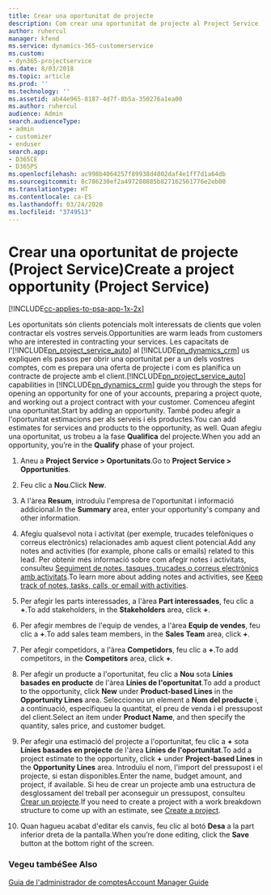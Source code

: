 ```yaml
---
title: Crear una oportunitat de projecte
description: Com crear una oportunitat de projecte al Project Service
author: ruhercul
manager: kfend
ms.service: dynamics-365-customerservice
ms.custom:
- dyn365-projectservice
ms.date: 8/03/2018
ms.topic: article
ms.prod: ''
ms.technology: ''
ms.assetid: ab44e965-8187-4d7f-8b5a-350276a1ea00
ms.author: ruhercul
audience: Admin
search.audienceType:
- admin
- customizer
- enduser
search.app:
- D365CE
- D365PS
ms.openlocfilehash: ac998b4064257f89938d4802daf4e1ff7d1a64db
ms.sourcegitcommit: 8c786230ef2a497280885b827162561776e2eb00
ms.translationtype: HT
ms.contentlocale: ca-ES
ms.lasthandoff: 03/24/2020
ms.locfileid: "3749513"
---
```

# <a name="create-a-project-opportunity-project-service"></a><span data-ttu-id="87110-103">Crear una oportunitat de projecte (Project Service)</span><span class="sxs-lookup"><span data-stu-id="87110-103">Create a project opportunity (Project Service)</span></span>

[!INCLUDE[cc-applies-to-psa-app-1x-2x](../includes/cc-applies-to-psa-app-1x-2x.md)]

<span data-ttu-id="87110-104">Les oportunitats són clients potencials molt interessats de clients que volen contractar els vostres serveis.</span><span class="sxs-lookup"><span data-stu-id="87110-104">Opportunities are warm leads from customers who are interested in contracting your services.</span></span> <span data-ttu-id="87110-105">Les capacitats de l'[!INCLUDE[pn_project_service_auto](../includes/pn-project-service-auto.md)] al [!INCLUDE[pn_dynamics_crm](../includes/pn-dynamics-crm.md)] us expliquen els passos per obrir una oportunitat per a un dels vostres comptes, com es prepara una oferta de projecte i com es planifica un contracte de projecte amb el client.</span><span class="sxs-lookup"><span data-stu-id="87110-105">[!INCLUDE[pn_project_service_auto](../includes/pn-project-service-auto.md)] capabilities in [!INCLUDE[pn_dynamics_crm](../includes/pn-dynamics-crm.md)] guide you through the steps for opening an opportunity for one of your accounts, preparing a project quote, and working out a project contract with your customer.</span></span> <span data-ttu-id="87110-106">Comenceu afegint una oportunitat.</span><span class="sxs-lookup"><span data-stu-id="87110-106">Start by adding an opportunity.</span></span> <span data-ttu-id="87110-107">També podeu afegir a l'oportunitat estimacions per als serveis i els productes.</span><span class="sxs-lookup"><span data-stu-id="87110-107">You can add estimates for services and products to the opportunity, as well.</span></span> <span data-ttu-id="87110-108">Quan afegiu una oportunitat, us trobeu a la fase **Qualifica** del projecte.</span><span class="sxs-lookup"><span data-stu-id="87110-108">When you add an opportunity, you’re in the **Qualify** phase of your project.</span></span>  
  
1.  <span data-ttu-id="87110-109">Aneu a **Project Service > Oportunitats**.</span><span class="sxs-lookup"><span data-stu-id="87110-109">Go to **Project Service > Opportunities**.</span></span>  
  
2.  <span data-ttu-id="87110-110">Feu clic a **Nou**.</span><span class="sxs-lookup"><span data-stu-id="87110-110">Click **New**.</span></span>  
  
3.  <span data-ttu-id="87110-111">A l'àrea **Resum**, introduïu l'empresa de l'oportunitat i informació addicional.</span><span class="sxs-lookup"><span data-stu-id="87110-111">In the **Summary** area, enter your opportunity's company and other information.</span></span>  
  
4.  <span data-ttu-id="87110-112">Afegiu qualsevol nota i activitat (per exemple, trucades telefòniques o correus electrònics) relacionades amb aquest client potencial.</span><span class="sxs-lookup"><span data-stu-id="87110-112">Add any notes and activities (for example, phone calls or emails) related to this lead.</span></span> <span data-ttu-id="87110-113">Per obtenir més informació sobre com afegir notes i activitats, consulteu [Seguiment de notes, tasques, trucades o correus electrònics amb activitats](../basics/work-with-activities.md).</span><span class="sxs-lookup"><span data-stu-id="87110-113">To learn more about adding notes and activities, see [Keep track of notes, tasks, calls, or email with activities](../basics/work-with-activities.md).</span></span>  
  
5.  <span data-ttu-id="87110-114">Per afegir les parts interessades, a l'àrea **Part interessades**, feu clic a **+**.</span><span class="sxs-lookup"><span data-stu-id="87110-114">To add stakeholders, in the **Stakeholders** area, click **+**.</span></span>  
  
6.  <span data-ttu-id="87110-115">Per afegir membres de l'equip de vendes, a l'àrea **Equip de vendes**, feu clic a **+**.</span><span class="sxs-lookup"><span data-stu-id="87110-115">To add sales team members, in the **Sales Team** area, click **+**.</span></span>  
  
7.  <span data-ttu-id="87110-116">Per afegir competidors, a l'àrea **Competidors**, feu clic a **+**.</span><span class="sxs-lookup"><span data-stu-id="87110-116">To add competitors, in the **Competitors** area, click **+**.</span></span>  
  
8.  <span data-ttu-id="87110-117">Per afegir un producte a l'oportunitat, feu clic a **Nou** sota **Línies basades en producte** de l'àrea **Línies de l'oportunitat**.</span><span class="sxs-lookup"><span data-stu-id="87110-117">To add a product to the opportunity, click **New** under **Product-based Lines** in the **Opportunity Lines** area.</span></span> <span data-ttu-id="87110-118">Seleccioneu un element a **Nom del producte** i, a continuació, especifiqueu la quantitat, el preu de venda i el pressupost del client.</span><span class="sxs-lookup"><span data-stu-id="87110-118">Select an item under **Product Name**, and then specify the quantity, sales price, and customer budget.</span></span>  
  
9. <span data-ttu-id="87110-119">Per afegir una estimació del projecte a l'oportunitat, feu clic a **+** sota **Línies basades en projecte** de l'àrea **Línies de l'oportunitat**.</span><span class="sxs-lookup"><span data-stu-id="87110-119">To add a project estimate to the opportunity, click **+** under **Project-based Lines** in the **Opportunity Lines** area.</span></span> <span data-ttu-id="87110-120">Introduïu el nom, l'import del pressupost i el projecte, si estan disponibles.</span><span class="sxs-lookup"><span data-stu-id="87110-120">Enter the name, budget amount, and project, if available.</span></span> <span data-ttu-id="87110-121">Si heu de crear un projecte amb una estructura de desglossament del treball per aconseguir un pressupost, consulteu [Crear un projecte](../project-service/create-project.md).</span><span class="sxs-lookup"><span data-stu-id="87110-121">If you need to create a project with a work breakdown structure to come up with an estimate, see [Create a project](../project-service/create-project.md).</span></span>  
  
10. <span data-ttu-id="87110-122">Quan hagueu acabat d'editar els canvis, feu clic al botó **Desa** a la part inferior dreta de la pantalla.</span><span class="sxs-lookup"><span data-stu-id="87110-122">When you’re done editing, click the **Save** button at the bottom right of the screen.</span></span>  
  
### <a name="see-also"></a><span data-ttu-id="87110-123">Vegeu també</span><span class="sxs-lookup"><span data-stu-id="87110-123">See Also</span></span>  
 [<span data-ttu-id="87110-124">Guia de l'administrador de comptes</span><span class="sxs-lookup"><span data-stu-id="87110-124">Account Manager Guide</span></span>](../project-service/account-manager-guide.md)

